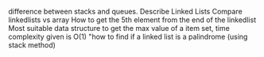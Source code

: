 difference between stacks and queues.
Describe Linked Lists
Compare linkedlists vs array
How to get the 5th element from the end of the linkedlist
Most suitable data structure to get the max value of a item set, time complexity given is O(1)
"how to find if a linked list is a palindrome (using stack method)
